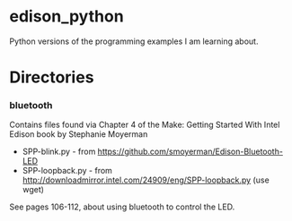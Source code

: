 # edison_python

Python versions of the programming examples I am learning about.

# Directories

### bluetooth

Contains files found via Chapter 4 of the Make: Getting Started With Intel Edison book by Stephanie Moyerman

* SPP-blink.py - from https://github.com/smoyerman/Edison-Bluetooth-LED
* SPP-loopback.py - from http://downloadmirror.intel.com/24909/eng/SPP-loopback.py (use wget)

See pages 106-112, about using bluetooth to control the LED.
